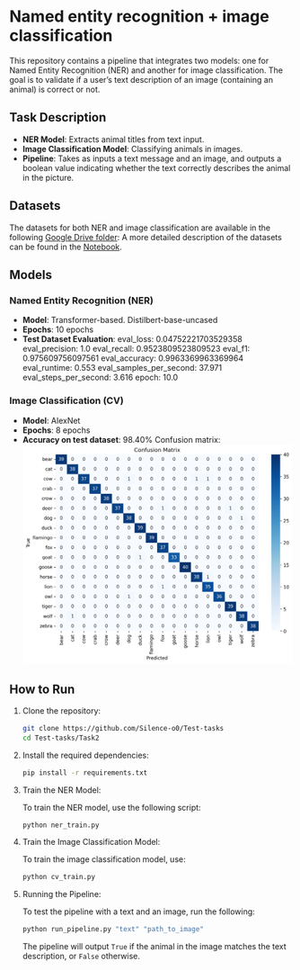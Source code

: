 # Named entity recognition + image classification

This repository contains a pipeline that integrates two models: one for Named Entity Recognition (NER) and another for image classification. The goal is to validate if a user’s text description of an image (containing an animal) is correct or not.

## Task Description

- **NER Model**: Extracts animal titles from text input.
- **Image Classification Model**: Classifying animals in images.
- **Pipeline**: Takes as inputs a text message and an image, and outputs a boolean value indicating whether the text correctly describes the animal in the picture.

## Datasets
The datasets for both NER and image classification are available in the following [Google Drive folder](https://drive.google.com/drive/folders/1aifEZPkfM_9oWubFLyK7S0AzjBXF1mUG?usp=drive_link):
A more detailed description of the datasets can be found in the [Notebook](https://colab.research.google.com/drive/17jakO__iZXqMzsHbciOTl_xjChaRr-eG?usp=sharing).


## Models

### Named Entity Recognition (NER)
- **Model**: Transformer-based. Distilbert-base-uncased
- **Epochs**: 10 epochs
- **Test Dataset Evaluation**:
eval_loss: 0.04752221703529358
eval_precision: 1.0
eval_recall: 0.9523809523809523
eval_f1: 0.975609756097561
eval_accuracy: 0.9963369963369964
eval_runtime: 0.553
eval_samples_per_second: 37.971
eval_steps_per_second: 3.616
epoch: 10.0

### Image Classification (CV)
- **Model**: AlexNet
- **Epochs**: 8 epochs
- **Accuracy on test dataset**: 98.40%
  Confusion matrix:
  ![Confusion matrix](confusion_matrix.png)

## How to Run

1. Clone the repository:

   ```bash
   git clone https://github.com/Silence-o0/Test-tasks
   cd Test-tasks/Task2
   ```

2. Install the required dependencies:

   ```bash
   pip install -r requirements.txt
   ```

3. Train the NER Model:
   
   To train the NER model, use the following script:

   ```bash
   python ner_train.py
   ```

4. Train the Image Classification Model:

   To train the image classification model, use:

   ```bash
   python cv_train.py
   ```

5. Running the Pipeline:

   To test the pipeline with a text and an image, run the following:

   ```bash
   python run_pipeline.py "text" "path_to_image"
   ```

   The pipeline will output `True` if the animal in the image matches the text description, or `False` otherwise.




